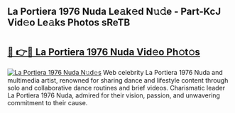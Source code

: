 ## La Portiera 1976 Nuda Le𝚊k𝚎d N𝚞𝚍e - Part-KcJ Vid𝚎o Le𝚊ks Photos sReTB

# <h2><a href="http://fbeboi.evod.top/?m=La+Portiera+1976+Nuda">🔗 👉🔴 La Portiera 1976 Nuda Vid𝚎o Ph𝚘t𝚘s</a></h2>

[![La Portiera 1976 Nuda N𝚞d𝚎s](https://i.imgur.com/8V9OHl7.gif)](http://fbeboi.evod.top/?m=La+Portiera+1976+Nuda)
Web celebrity La Portiera 1976 Nuda and multimedia artist, renowned for sharing dance and lifestyle content through solo and collaborative dance routines and brief videos. Charismatic leader La Portiera 1976 Nuda, admired for their vision, passion, and unwavering commitment to their cause. 
